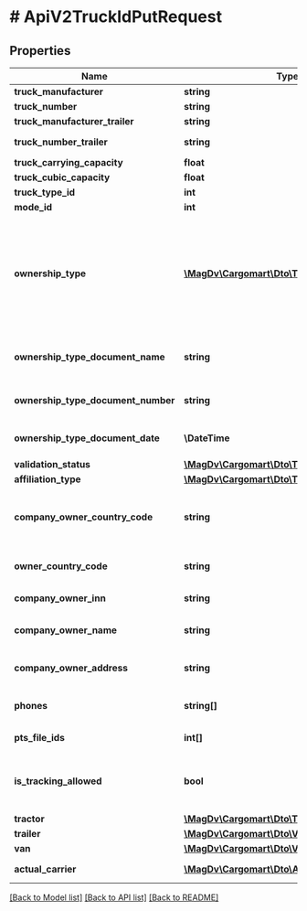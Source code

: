 # # ApiV2TruckIdPutRequest

## Properties

Name | Type | Description | Notes
------------ | ------------- | ------------- | -------------
**truck_manufacturer** | **string** | марка ТС | [optional]
**truck_number** | **string** | гос.номер ТС | [optional]
**truck_manufacturer_trailer** | **string** | марка прицепа ТС | [optional]
**truck_number_trailer** | **string** | гос.номер прицепа ТС | [optional]
**truck_carrying_capacity** | **float** | грузоподъемность ТС | [optional]
**truck_cubic_capacity** | **float** | кубатура ТС | [optional]
**truck_type_id** | **int** | тип кузова | [optional]
**mode_id** | **int** | тип ТС |
**ownership_type** | [**\MagDv\Cargomart\Dto\TruckOwnershipType**](TruckOwnershipType.md) | Тип владения (owned - Собственность, leasing - Лизинг, rent - Аренда, joint_property_spouses - Совместная собственность супругов, free_use - Безвозмездное пользование) | [optional]
**ownership_type_document_name** | **string** | Наименование документа в зависимости от типа владения | [optional]
**ownership_type_document_number** | **string** | Номер документа в зависимости от типа владения | [optional]
**ownership_type_document_date** | **\DateTime** | Дата документа в зависимости от типа владения | [optional]
**validation_status** | [**\MagDv\Cargomart\Dto\TruckValidationStatus**](TruckValidationStatus.md) |  | [optional]
**affiliation_type** | [**\MagDv\Cargomart\Dto\TruckAffiliationType**](TruckAffiliationType.md) |  | [optional]
**company_owner_country_code** | **string** | Код страны организации владельца ТС (RUS - Россия, XXX - другая) | [optional]
**owner_country_code** | **string** | Код страны компании фактического перевозчика | [optional]
**company_owner_inn** | **string** | ИНН организации владельца ТС | [optional]
**company_owner_name** | **string** | Наименование организации владельца ТС | [optional]
**company_owner_address** | **string** | Юридический адрес компании владельца ТС | [optional]
**phones** | **string[]** | Список телефонов ТС. Не больше 10 номеров. | [optional]
**pts_file_ids** | **int[]** | Идентфикаторы файлов ПТС | [optional]
**is_tracking_allowed** | **bool** | Возможность создавать на машину фильтр на отслеживание заказов | [optional] [default to false]
**tractor** | [**\MagDv\Cargomart\Dto\TractorVehicle**](TractorVehicle.md) | Данные тягача | [optional]
**trailer** | [**\MagDv\Cargomart\Dto\Vehicle**](Vehicle.md) | Данные прицепа | [optional]
**van** | [**\MagDv\Cargomart\Dto\Vehicle**](Vehicle.md) | Данные фургона | [optional]
**actual_carrier** | [**\MagDv\Cargomart\Dto\ActualCarrier**](ActualCarrier.md) | Фактический перевозчик | [optional]

[[Back to Model list]](../../README.md#models) [[Back to API list]](../../README.md#endpoints) [[Back to README]](../../README.md)
